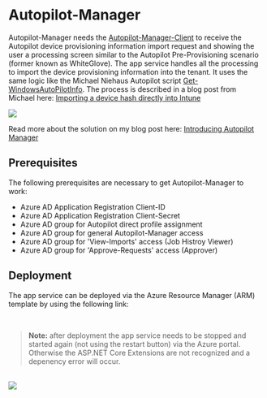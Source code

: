# Autopilot-Manager

Autopilot-Manager needs the [Autopilot-Manager-Client](https://github.com/okieselbach/Autopilot-Manager-Client) to receive the Autopilot device provisioning information import request and showing the user a processing screen similar to the Autopilot Pre-Provisioning scenario (former known as WhiteGlove). The app service handles all the processing to import the device provisioning information into the tenant. It uses the same logic like the Michael Niehaus Autopilot script [Get-WindowsAutoPilotInfo](https://www.powershellgallery.com/packages/Get-WindowsAutoPilotInfo). The process is described in a blog post from Michael here: [Importing a device hash directly into Intune](https://oofhours.com/2020/03/25/importing-a-device-hash-directly-into-intune/)

<img src="https://oliverkieselbach.files.wordpress.com/2020/12/autopilotmanagerandclient-1-e1607072950726.png?w=1100"/>

Read more about the solution on my blog post here: [Introducing Autopilot Manager](https://oliverkieselbach.com/2020/12/08/autopilot-manager/)

## Prerequisites

The following prerequisites are necessary to get Autopilot-Manager to work:

* Azure AD Application Registration Client-ID
* Azure AD Application Registration Client-Secret
* Azure AD group for Autopilot direct profile assignment
* Azure AD group for general Autopilot-Manager access
* Azure AD group for 'View-Imports' access (Job Histroy Viewer)
* Azure AD group for 'Approve-Requests' access (Approver)

## Deployment
The app service can be deployed via the Azure Resource Manager (ARM) template by using the following link:

<br />

> **Note:** after deployment the app service needs to be stopped and started again (not using the restart button) via the Azure portal. Otherwise the ASP.NET Core Extensions are not recognized and a depenency error will occur.

<br />

<a href="https://portal.azure.com/#create/Microsoft.Template/uri/https%3A%2F%2Fraw.githubusercontent.com%2Fokieselbach%2FAutopilot-Manager%2Fmaster%2Fazuredeploy.json" target="_blank">
    <img src="https://aka.ms/deploytoazurebutton"/>
</a>

